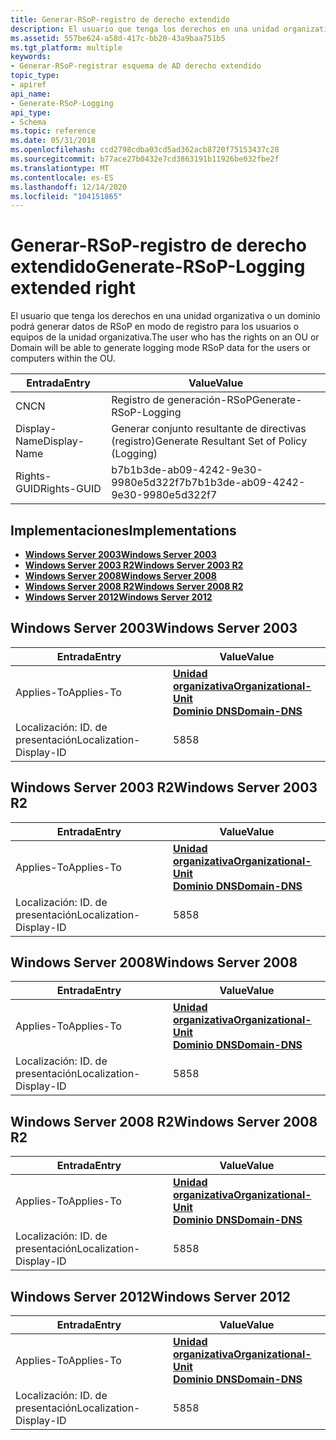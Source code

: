 ```yaml
---
title: Generar-RSoP-registro de derecho extendido
description: El usuario que tenga los derechos en una unidad organizativa o un dominio podrá generar datos de RSoP en modo de registro para los usuarios o equipos de la unidad organizativa.
ms.assetid: 557be624-a58d-417c-bb20-43a9baa751b5
ms.tgt_platform: multiple
keywords:
- Generar-RSoP-registrar esquema de AD derecho extendido
topic_type:
- apiref
api_name:
- Generate-RSoP-Logging
api_type:
- Schema
ms.topic: reference
ms.date: 05/31/2018
ms.openlocfilehash: ccd2798cdba03cd5ad362acb8720f75153437c28
ms.sourcegitcommit: b77ace27b0432e7cd3863191b11926be032fbe2f
ms.translationtype: MT
ms.contentlocale: es-ES
ms.lasthandoff: 12/14/2020
ms.locfileid: "104151865"
---
```

# <a name="generate-rsop-logging-extended-right"></a><span data-ttu-id="329e0-104">Generar-RSoP-registro de derecho extendido</span><span class="sxs-lookup"><span data-stu-id="329e0-104">Generate-RSoP-Logging extended right</span></span>

<span data-ttu-id="329e0-105">El usuario que tenga los derechos en una unidad organizativa o un dominio podrá generar datos de RSoP en modo de registro para los usuarios o equipos de la unidad organizativa.</span><span class="sxs-lookup"><span data-stu-id="329e0-105">The user who has the rights on an OU or Domain will be able to generate logging mode RSoP data for the users or computers within the OU.</span></span>



| <span data-ttu-id="329e0-106">Entrada</span><span class="sxs-lookup"><span data-stu-id="329e0-106">Entry</span></span> | <span data-ttu-id="329e0-107">Value</span><span class="sxs-lookup"><span data-stu-id="329e0-107">Value</span></span> |
|--------------|--------------------------------------------|
| <span data-ttu-id="329e0-108">CN</span><span class="sxs-lookup"><span data-stu-id="329e0-108">CN</span></span>           | <span data-ttu-id="329e0-109">Registro de generación-RSoP</span><span class="sxs-lookup"><span data-stu-id="329e0-109">Generate-RSoP-Logging</span></span>                      |
| <span data-ttu-id="329e0-110">Display-Name</span><span class="sxs-lookup"><span data-stu-id="329e0-110">Display-Name</span></span> | <span data-ttu-id="329e0-111">Generar conjunto resultante de directivas (registro)</span><span class="sxs-lookup"><span data-stu-id="329e0-111">Generate Resultant Set of Policy (Logging)</span></span> |
| <span data-ttu-id="329e0-112">Rights-GUID</span><span class="sxs-lookup"><span data-stu-id="329e0-112">Rights-GUID</span></span>  | <span data-ttu-id="329e0-113">b7b1b3de-ab09-4242-9e30-9980e5d322f7</span><span class="sxs-lookup"><span data-stu-id="329e0-113">b7b1b3de-ab09-4242-9e30-9980e5d322f7</span></span>       |



## <a name="implementations"></a><span data-ttu-id="329e0-114">Implementaciones</span><span class="sxs-lookup"><span data-stu-id="329e0-114">Implementations</span></span>

-   [<span data-ttu-id="329e0-115">**Windows Server 2003**</span><span class="sxs-lookup"><span data-stu-id="329e0-115">**Windows Server 2003**</span></span>](#windows-server-2003)
-   [<span data-ttu-id="329e0-116">**Windows Server 2003 R2**</span><span class="sxs-lookup"><span data-stu-id="329e0-116">**Windows Server 2003 R2**</span></span>](#windows-server-2003-r2)
-   [<span data-ttu-id="329e0-117">**Windows Server 2008**</span><span class="sxs-lookup"><span data-stu-id="329e0-117">**Windows Server 2008**</span></span>](#windows-server-2008)
-   [<span data-ttu-id="329e0-118">**Windows Server 2008 R2**</span><span class="sxs-lookup"><span data-stu-id="329e0-118">**Windows Server 2008 R2**</span></span>](#windows-server-2008-r2)
-   [<span data-ttu-id="329e0-119">**Windows Server 2012**</span><span class="sxs-lookup"><span data-stu-id="329e0-119">**Windows Server 2012**</span></span>](#windows-server-2012)

## <a name="windows-server-2003"></a><span data-ttu-id="329e0-120">Windows Server 2003</span><span class="sxs-lookup"><span data-stu-id="329e0-120">Windows Server 2003</span></span>



| <span data-ttu-id="329e0-121">Entrada</span><span class="sxs-lookup"><span data-stu-id="329e0-121">Entry</span></span> | <span data-ttu-id="329e0-122">Value</span><span class="sxs-lookup"><span data-stu-id="329e0-122">Value</span></span> |
|-------------------------|-------------------------------------------------------------------------------------------------------------|
| <span data-ttu-id="329e0-123">Applies-To</span><span class="sxs-lookup"><span data-stu-id="329e0-123">Applies-To</span></span>              | [<span data-ttu-id="329e0-124">**Unidad organizativa**</span><span class="sxs-lookup"><span data-stu-id="329e0-124">**Organizational-Unit**</span></span>](c-organizationalunit.md)<br/> [<span data-ttu-id="329e0-125">**Dominio DNS**</span><span class="sxs-lookup"><span data-stu-id="329e0-125">**Domain-DNS**</span></span>](c-domaindns.md)<br/> |
| <span data-ttu-id="329e0-126">Localización: ID. de presentación</span><span class="sxs-lookup"><span data-stu-id="329e0-126">Localization-Display-ID</span></span> | <span data-ttu-id="329e0-127">58</span><span class="sxs-lookup"><span data-stu-id="329e0-127">58</span></span>                                                                                                          |



## <a name="windows-server-2003-r2"></a><span data-ttu-id="329e0-128">Windows Server 2003 R2</span><span class="sxs-lookup"><span data-stu-id="329e0-128">Windows Server 2003 R2</span></span>



| <span data-ttu-id="329e0-129">Entrada</span><span class="sxs-lookup"><span data-stu-id="329e0-129">Entry</span></span> | <span data-ttu-id="329e0-130">Value</span><span class="sxs-lookup"><span data-stu-id="329e0-130">Value</span></span> |
|-------------------------|-------------------------------------------------------------------------------------------------------------|
| <span data-ttu-id="329e0-131">Applies-To</span><span class="sxs-lookup"><span data-stu-id="329e0-131">Applies-To</span></span>              | [<span data-ttu-id="329e0-132">**Unidad organizativa**</span><span class="sxs-lookup"><span data-stu-id="329e0-132">**Organizational-Unit**</span></span>](c-organizationalunit.md)<br/> [<span data-ttu-id="329e0-133">**Dominio DNS**</span><span class="sxs-lookup"><span data-stu-id="329e0-133">**Domain-DNS**</span></span>](c-domaindns.md)<br/> |
| <span data-ttu-id="329e0-134">Localización: ID. de presentación</span><span class="sxs-lookup"><span data-stu-id="329e0-134">Localization-Display-ID</span></span> | <span data-ttu-id="329e0-135">58</span><span class="sxs-lookup"><span data-stu-id="329e0-135">58</span></span>                                                                                                          |



## <a name="windows-server-2008"></a><span data-ttu-id="329e0-136">Windows Server 2008</span><span class="sxs-lookup"><span data-stu-id="329e0-136">Windows Server 2008</span></span>



| <span data-ttu-id="329e0-137">Entrada</span><span class="sxs-lookup"><span data-stu-id="329e0-137">Entry</span></span> | <span data-ttu-id="329e0-138">Value</span><span class="sxs-lookup"><span data-stu-id="329e0-138">Value</span></span> |
|-------------------------|-------------------------------------------------------------------------------------------------------------|
| <span data-ttu-id="329e0-139">Applies-To</span><span class="sxs-lookup"><span data-stu-id="329e0-139">Applies-To</span></span>              | [<span data-ttu-id="329e0-140">**Unidad organizativa**</span><span class="sxs-lookup"><span data-stu-id="329e0-140">**Organizational-Unit**</span></span>](c-organizationalunit.md)<br/> [<span data-ttu-id="329e0-141">**Dominio DNS**</span><span class="sxs-lookup"><span data-stu-id="329e0-141">**Domain-DNS**</span></span>](c-domaindns.md)<br/> |
| <span data-ttu-id="329e0-142">Localización: ID. de presentación</span><span class="sxs-lookup"><span data-stu-id="329e0-142">Localization-Display-ID</span></span> | <span data-ttu-id="329e0-143">58</span><span class="sxs-lookup"><span data-stu-id="329e0-143">58</span></span>                                                                                                          |



## <a name="windows-server-2008-r2"></a><span data-ttu-id="329e0-144">Windows Server 2008 R2</span><span class="sxs-lookup"><span data-stu-id="329e0-144">Windows Server 2008 R2</span></span>



| <span data-ttu-id="329e0-145">Entrada</span><span class="sxs-lookup"><span data-stu-id="329e0-145">Entry</span></span> | <span data-ttu-id="329e0-146">Value</span><span class="sxs-lookup"><span data-stu-id="329e0-146">Value</span></span> |
|-------------------------|-------------------------------------------------------------------------------------------------------------|
| <span data-ttu-id="329e0-147">Applies-To</span><span class="sxs-lookup"><span data-stu-id="329e0-147">Applies-To</span></span>              | [<span data-ttu-id="329e0-148">**Unidad organizativa**</span><span class="sxs-lookup"><span data-stu-id="329e0-148">**Organizational-Unit**</span></span>](c-organizationalunit.md)<br/> [<span data-ttu-id="329e0-149">**Dominio DNS**</span><span class="sxs-lookup"><span data-stu-id="329e0-149">**Domain-DNS**</span></span>](c-domaindns.md)<br/> |
| <span data-ttu-id="329e0-150">Localización: ID. de presentación</span><span class="sxs-lookup"><span data-stu-id="329e0-150">Localization-Display-ID</span></span> | <span data-ttu-id="329e0-151">58</span><span class="sxs-lookup"><span data-stu-id="329e0-151">58</span></span>                                                                                                          |



## <a name="windows-server-2012"></a><span data-ttu-id="329e0-152">Windows Server 2012</span><span class="sxs-lookup"><span data-stu-id="329e0-152">Windows Server 2012</span></span>



| <span data-ttu-id="329e0-153">Entrada</span><span class="sxs-lookup"><span data-stu-id="329e0-153">Entry</span></span> | <span data-ttu-id="329e0-154">Value</span><span class="sxs-lookup"><span data-stu-id="329e0-154">Value</span></span> |
|-------------------------|-------------------------------------------------------------------------------------------------------------|
| <span data-ttu-id="329e0-155">Applies-To</span><span class="sxs-lookup"><span data-stu-id="329e0-155">Applies-To</span></span>              | [<span data-ttu-id="329e0-156">**Unidad organizativa**</span><span class="sxs-lookup"><span data-stu-id="329e0-156">**Organizational-Unit**</span></span>](c-organizationalunit.md)<br/> [<span data-ttu-id="329e0-157">**Dominio DNS**</span><span class="sxs-lookup"><span data-stu-id="329e0-157">**Domain-DNS**</span></span>](c-domaindns.md)<br/> |
| <span data-ttu-id="329e0-158">Localización: ID. de presentación</span><span class="sxs-lookup"><span data-stu-id="329e0-158">Localization-Display-ID</span></span> | <span data-ttu-id="329e0-159">58</span><span class="sxs-lookup"><span data-stu-id="329e0-159">58</span></span>                                                                                                          |



 

 





